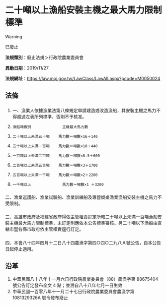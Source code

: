 # 二十噸以上漁船安裝主機之最大馬力限制標準
> [!WARNING]
> 已廢止

**法規類別**：廢止法規＞行政院農業委員會

**異動日期**：2019/11/27  

**法規網址**：https://law.moj.gov.tw/LawClass/LawAll.aspx?pcode=M0050024



## 法條
##### 
1. 一、漁業人依據漁業法第八條規定申請建造或改造漁船，其安裝主機之馬力不得超過左表所列標準，否則不予核准。
1.     漁船噸級別              主機最大馬力數
1.     二十噸以上未滿五十噸    馬力數＝噸數×16＋140
1.     五十噸以上未滿一百噸    馬力數＝噸數×10＋440
1.     一百噸以上未滿二百噸    馬力數＝噸數×8.5＋600
1.     二百噸以上未滿五百噸    馬力數＝噸數×3＋1700
1.     五百噸以上未滿一千噸    馬力數＝噸數×2＋2200
1.     一千噸以上              馬力數＝噸數×1 ＋3200

##### 
二、漁業巡護船、漁業試驗船、漁業訓練船及專營娛樂漁業漁船安裝主機之馬力不受限制。

##### 
三、高雄市政府及福建省政府得依主管權責訂定所轄二十噸以上未滿一百噸漁船安裝主機最大馬力限制標準，未訂定則應依本公告標準審核。另二十噸以下漁船由直轄市暨各縣市政府依主管權責逕行訂定。

##### 
四、本會八十四年四月十二日八十四農漁字第四○四○二九八Ａ號公告，自本公告日起停止適用。

## 沿革
1. 中華民國八十八年十一月六日行政院農業委員會（88）農漁字第 88675404 號公告訂定發布全文 4  點；並溯自八十八年七月一日生效
1. 中華民國一百零八年十一月二十七日行政院農業委員會農漁字第 1081329326A  號令發布廢止
